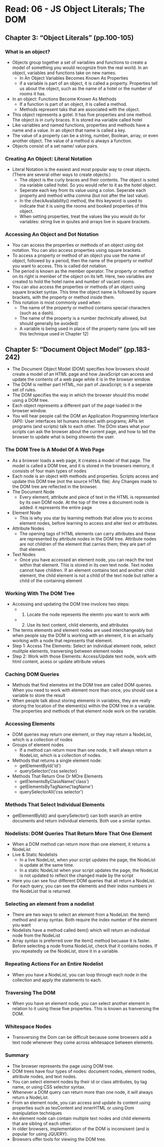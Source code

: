 # Read: 06 - JS Object Literals; The DOM
## Chapter 3: “Object Literals” (pp.100-105)
### What is an object?
- Objects group together a set of variables and functions to create a model of something you would recognize from the real world. In an object, variables and functions take on new names.
  - In An Object Variables Becomes Known As Properties
  - if a variable is part of an object, it is called a property. Properties tell us about the object, such as the name of a hotel or the number of rooms it has.
- In an object: Functions Become Known As Methods
  - If a function is part of an object, it is called a method. 
  - Methods represent taks that are associated with the object.
- This object represents a gotel. It has five properties and one method. The object is in curly braces. It is stored ina variable called hotel 
- Like variables and named functions, properties and methods have a name and a value. In an object that name is called a key. 
- The value of a property can be a string, number, Boolean, array, or even another object. The value of a method is always a function.
- Objects consist of a set name/ value pairs.
### Creating An Object: Literal Notation
- Literal Notation is the easiest and most popular way to creat objects. (There are several other ways to create objects.)
  - The object is the curly braces and their contents. The object is soted ina variable called hotel. So you would refer to it as the hotel object. 
  - Seperate each key from its value using a colon. Seperate each property and method witha comma (but not after the last value).
  - In the checkAvailability() method, the this keyword is used to indicate that it is using the rooms and booked properties of this object.
  - When setting properties, treat the values like you would do for variables: string live in qoutes and arrays live in square brackets.
### Accessing An Object and Dot Notation
  - You can access the properties or methods of an object using dot notation. You can also access properties using square brackets. 
  - To access a property or method of an object you use the name of object, followed by a period, then the name of the property or methof you want to access. This is called dot notation.
  - The period is known as the member operator. The property or method on its right is member of the object on its left. Here, two variables are created to hold the hotel name and number of vacant rooms.
  - You can also access the properties or methods of an object using square bracket syntax. This time the object name is followed by square brackets, with the property or method inside them.
  - This notation is most commonly used when:
    - The name of the property or method contains special characters (such as a dash).
    - The name of the property is a number (technically allowed, but should generally be avoided)
    - A variable is being used in place of the property name (you will see this technique used in Chapter 12)
## Chapter 5: “Document Object Model” (pp.183-242)
  - The Document Object Model (DOM) specifies how browsers should create a model of an HTML page and how JavaScript can access and update the contents of a web page while it is in the browser window. 
  - The DOM is neither part HTML, nor part of JavaScript; is it a seperate set of rules.
  - The DOM specifies the way in which the browser should this model using a DOM tree.
  - Each object represents a different part of the page loaded in the browser window.
  - You will hear people call the DOM an Application Programming Interface (API): User interfaces let humans interact with programs; APIs let programs (and scripts) talk to each other. The DOm staes what your scripts can ask the browser about the current page, and how to tell the browser to update what is being shownto the user.
### The DOM Tree Is A Model Of A Web Page
- As a browser loads a web page, it creates a model of that page. The model is called a DOM tree, and it is stored in the browsers memory, it consists of four main types of nodes
- Each node is an object with methods and properties. Scripts access and update this DOM tree (not the source HTML file). Any Changes made to the DOM tree are reflected in the browser. 
- The Document Node
  - Every element, attribute and piece of text in the HTML is represented by its own DOM node. At the top of the tree a document node is added: it represents the entire page
- Element Node 
  - This is why you star by learning methods that allow you to access element nodes, before learning to access and alter text or attributes.
- Attribute Nodes
  - The opening tags of HTML elements can carry attributes and these are represented by attribute nodes in the DOM tree. Attribute nodes are not children of the element that carries them; they are part of that element.
- Text Nodes
  - Once you have accessed an element node, you can reach the text within that element. This is stored in its own text node. Text nodes cannot have children. If an element contains text and another child element, the child element is not a child of the text node but rather a child of the containing element
### Working With The DOM Tree
- Accessing and updating the DOM tree involces two steps:
  - 1. Locate the node repesents the elemtn you want to work with
  - 2. Use its text content, child elements, and attributes
- The terms elements and element nodes are used interchangeably but when people say the DOM is working with an element, it is an actually working with a node that represents that element.
- Step 1: Access The Elements: Select an individual element node, select mulitple elements, tranversing between element nodes
- Step 2: Work with those Elements: Access/Update text node, work with html content, acess or update attribute values
### Caching DOM Queries 
- Methods that find elemetns int the DOM tree are called DOM queries. When you need to work with element more than once, you should use a variable to store the result
- When people talk about storing elements in variables, they are really storing the location of the element(s) within the DOM tree in a variable. The properties and methods of that element node work on the variable.
### Accessing Elements
- DOM queries may return one element, or they may return a NodeList, which is a collection of nodes
- Groups of element nodes
  - If a method can return more than one node, it will always return a NodeList, which is a collection of nodes.
- Methods that returns a single element node:
  - getElementById('id')
  - querySelector('css selector)
- Methods That Return One Or MOre Elements 
  - getElementsByClassName('class')
  - getElementsByTagName('tagName')
  - querySelectorAll('css selector')
### Methods That Select Individual Elements
- getElementById() and querySelector() can both search an entire documents and return individual elements. Both use a similar syntax.
### Nodelists: DOM Queries That Return More That One Element
- When a DOM method can return more than one element, it returns a NodeList
- Live & Static Nodelists
  - In a live NodeList, when your script updates the page, the NodeList is update at the same time.
  - In a static NodeList when your script updates the page, the NodeList is not updated to reflect the changed made by the script
- Here you can see four different DOM queries that all return a NodeList. For each query, you can see the elements and their index numbers in the NodeList that is returned.
### Selecting an element from a nodelist
- There are two ways to select an element from a NodeList: the item()  method and array syntax. Both require the index number of the element you want
- Nodelists have a method called item() which will return an individual node from the NodeList
- Array syntax is preferred over the item() method becuase it is faster. Before selecting a node froma NodeList, check that it contains nodes. If you repeatedly ue the NodeList, store it in a variable.
### Repeating Actions For an Entire Nodelist
- When you have a NodeList, you can loop through each node in the collection and apply the statements to each.
### Traversing The DOM
- When you have an element node, you can select another element in relation to it using these five properties. This is known as tranversing the DOM.
### Whitespace Nodes
- Transversing the Dom can be difficult because some browsers add a text node whenever they come across whitesapce between elements.
### Summary 
- The browser represents the  page using DOM tree.
- DOM trees have four types of nodes: document nodes, element nodes, attribute nodes, and text nodes.
- You can select element nodes by their id or class attributes,  by tag name, or using CSS selector syntax.
- Whenever a DOM query can return more than one node, it will always return a NodeList.
- From an element node, you can access and update its content using properties such as texContent and innerHTML or using Dom manipulation techniques
- An element node can contain multiple text nodes and child elements that are sibling of each other.
- In older browsers, implementation of the DOM is inconsisent (and is popular for using JQUERY).
- Browsers offer tools for viewing the DOM tree.
